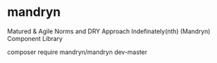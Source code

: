 # mandryn
Matured & Agile Norms and DRY Approach Indefinately(nth) (Mandryn) Component Library

composer require mandryn/mandryn dev-master
